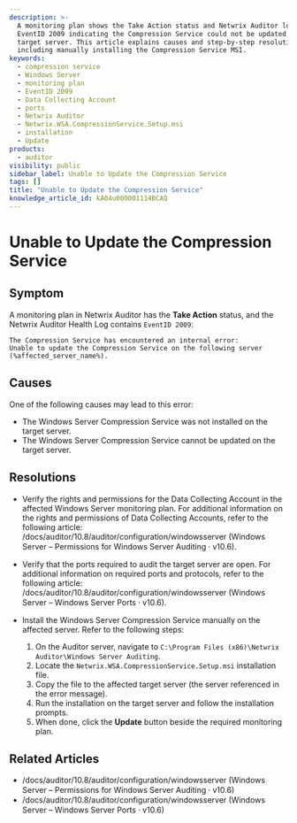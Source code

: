 ```yaml
---
description: >-
  A monitoring plan shows the Take Action status and Netwrix Auditor logs
  EventID 2009 indicating the Compression Service could not be updated on the
  target server. This article explains causes and step-by-step resolutions,
  including manually installing the Compression Service MSI.
keywords:
  - compression service
  - Windows Server
  - monitoring plan
  - EventID 2009
  - Data Collecting Account
  - ports
  - Netwrix Auditor
  - Netwrix.WSA.CompressionService.Setup.msi
  - installation
  - Update
products:
  - auditor
visibility: public
sidebar_label: Unable to Update the Compression Service
tags: []
title: "Unable to Update the Compression Service"
knowledge_article_id: kA04u000001114BCAQ
---
```


# Unable to Update the Compression Service

## Symptom

A monitoring plan in Netwrix Auditor has the **Take Action** status, and the Netwrix Auditor Health Log contains `EventID 2009`:

```
The Compression Service has encountered an internal error:
Unable to update the Compression Service on the following server (%affected_server_name%).
```

## Causes

One of the following causes may lead to this error:

- The Windows Server Compression Service was not installed on the target server.
- The Windows Server Compression Service cannot be updated on the target server.

## Resolutions

- Verify the rights and permissions for the Data Collecting Account in the affected Windows Server monitoring plan. For additional information on the rights and permissions of Data Collecting Accounts, refer to the following article: /docs/auditor/10.8/auditor/configuration/windowsserver (Windows Server – Permissions for Windows Server Auditing ⸱ v10.6).

- Verify that the ports required to audit the target server are open. For additional information on required ports and protocols, refer to the following article: /docs/auditor/10.8/auditor/configuration/windowsserver (Windows Server – Windows Server Ports ⸱ v10.6).

- Install the Windows Server Compression Service manually on the affected server. Refer to the following steps:

  1. On the Auditor server, navigate to `C:\Program Files (x86)\Netwrix Auditor\Windows Server Auditing`.
  2. Locate the `Netwrix.WSA.CompressionService.Setup.msi` installation file.
  3. Copy the file to the affected target server (the server referenced in the error message).
  4. Run the installation on the target server and follow the installation prompts.
  5. When done, click the **Update** button beside the required monitoring plan.

## Related Articles

- /docs/auditor/10.8/auditor/configuration/windowsserver (Windows Server – Permissions for Windows Server Auditing ⸱ v10.6)  
- /docs/auditor/10.8/auditor/configuration/windowsserver (Windows Server – Windows Server Ports ⸱ v10.6)
